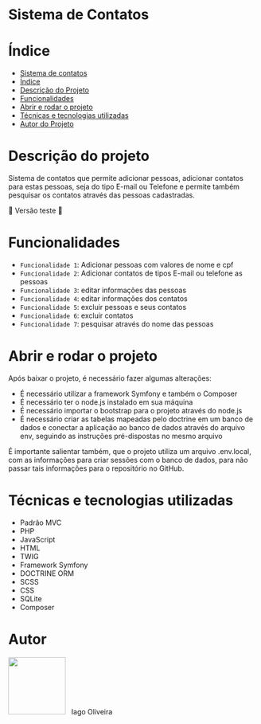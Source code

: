 ﻿# Sistema de Contatos
 
 # Índice 

* [Sistema de contatos](#Sistema-de-Contatos)
* [Índice](#índice)
* [Descrição do Projeto](#descrição-do-projeto)
* [Funcionalidades](#funcionalidades)
* [Abrir e rodar o projeto](#Abrir-e-rodar-o-projeto)
* [Técnicas e tecnologias utilizadas](#Técnicas-e-tecnologias-utilizadas)
* [Autor do Projeto](#autor)


# Descrição do projeto
Sistema de contatos que permite adicionar pessoas, adicionar contatos para estas pessoas, seja do tipo E-mail ou Telefone e permite também pesquisar os contatos através das pessoas cadastradas.

:construction: Versão teste :construction:

# Funcionalidades
- `Funcionalidade 1`: Adicionar pessoas com valores de nome e cpf
- `Funcionalidade 2`: Adicionar contatos de tipos E-mail ou telefone as pessoas
- `Funcionalidade 3`: editar informações das pessoas
- `Funcionalidade 4`: editar informações dos contatos
- `Funcionalidade 5`: excluir pessoas e seus contatos
- `Funcionalidade 6`: excluir contatos
- `Funcionalidade 7`: pesquisar através do nome das pessoas

# Abrir e rodar o projeto
Após baixar o projeto, é necessário fazer algumas alterações:
- É necessário utilizar a framework Symfony e também o Composer
- É necessário ter o node.js instalado em sua máquina
- É necessário importar o bootstrap para o projeto através do node.js
- É necessário criar as tabelas mapeadas pelo doctrine em um banco de dados e conectar a aplicação ao banco de dados através do arquivo env, seguindo as instruções pré-dispostas no mesmo arquivo

É importante salientar também, que o projeto utiliza um arquivo .env.local, com as informações para criar sessões com o banco de dados, para não passar tais informações para o repositório no GitHub.

# Técnicas e tecnologias utilizadas
- Padrão MVC
- PHP
- JavaScript
- HTML
- TWIG
- Framework Symfony
- DOCTRINE ORM
- SCSS
- CSS
- SQLite
- Composer

# Autor
<img src="https://user-images.githubusercontent.com/121733319/229389930-044f581e-b491-46da-a2cb-55556c2a30bf.jpeg" width=115>
&nbsp; Iago Oliveira

